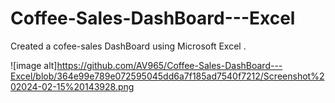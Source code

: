# Coffee-Sales-DashBoard---Excel
Created a cofee-sales DashBoard using Microsoft Excel .

![image alt]https://github.com/AV965/Coffee-Sales-DashBoard---Excel/blob/364e99e789e072595045dd6a7f185ad7540f7212/Screenshot%202024-02-15%20143928.png
